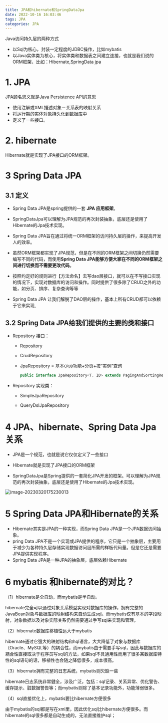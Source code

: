 ```yaml
---
title: JPA和hibernate和SpringDataJpa
date: 2022-10-16 16:03:46
tags: JPA
categories: JPA
---
```


Java访问持久层的两种方式

- 以Sql为核心，封装一定程度的JDBC操作，比如mybatis
- 以Java实体类为核心，将实体类和数据表之间建立连接，也就是我们说的ORM框架，比如：Hibernate,SpringData jpa

# 1. JPA

JPA顾名思义就是Java Persistence API的意思

- 使用注解或XML描述对象－关系表的映射关系
- 将运行期的实体对象持久化到数据库中
- 定义了一些接口。

# 2. hibernate

Hibernate就是实现了JPA接口的ORM框架。

# 3 **Spring Data JPA**

## 3.1 定义

- Spring Data JPA是spring提供的一套 **JPA 应用框架**。

- SpringDataJpa可以理解为JPA规范的再次封装抽象，底层还是使用了Hibernate的Jpa技术实现。

- Spring Data JPA旨在通过将统一ORM框架的访问持久层的操作，来提高开发人的效率。

- 虽然ORM框架都实现了JPA规范，但是在不同的ORM框架之间切换仍然需要编写不同的代码，而使用**Spring Data JPA能够方便大家在不同的ORM框架之间进行切换而不需要更改代码**。

- 按照约定好的规则进行【方法命名】去写dao层接口，就可以在不写接口实现的情况下，实现对数据库的访问和操作。同时提供了很多除了CRUD之外的功能，如分页、排序、复杂查询等等

- Spring Data JPA 让我们解脱了DAO层的操作，基本上所有CRUD都可以依赖于它来实现,

  

## 3.2  **Spring Data JPA给我们提供的主要的类和接口**

- Repository 接口：

  - Repository

  - CrudRepository

  - JpaRepository = 基本`CRUD`功能+分页+按“实例”查询

    ```java
    public interface JpaRepository<T, ID> extends PagingAndSortingRepository<T, ID>, QueryByExampleExecutor
    ```

- Repository 实现类：

  - SimpleJpaRepository

  - QueryDslJpaRepository

# 4 JPA、hibernate、Spring Data Jpa关系

- JPA是一个规范，也就是说它仅仅定义了一些接口
- Hibernate就是实现了JPA接口的ORM框架

- SpringDataJpa是Spring提供的一套简化JPA开发的框架。可以理解为JPA规范的再次封装抽象，底层还是使用了Hibernate的Jpa技术实现。

![image-20230320175230013](https://panyuro.oss-cn-beijing.aliyuncs.com/image-20230320175230013.png)

# 5 **Spring Data JPA和Hibernate的关系**

- Hibernate其实是JPA的一种实现，而Spring Data JPA是一个JPA数据访问抽象。
- pring Data JPA不是一个实现或JPA提供的程序，它只是一个抽象层，主要用于减少为各种持久层存储实现数据访问层所需的样板代码量。但是它还是需要JPA提供实现程序。
- Spring Data JPA是一种JPA的抽象层，底层依赖Hibernate

# 6 mybatis 和hibernate的对比？

（1）hibernate是全自动，而mybatis是半自动。

hibernate完全可以通过对象关系模型实现对数据库的操作，拥有完整的JavaBean对象与数据库的映射结构来自动生成sql。而mybatis仅有基本的字段映射，对象数据以及对象实际关系仍然需要通过手写sql来实现和管理。

（2）hibernate数据库移植性远大于mybatis

hibernate通过它强大的映射结构和hql语言，大大降低了对象与数据库（Oracle、MySQL等）的耦合性，而mybatis由于需要手写sql，因此与数据库的耦合性直接取决于程序员写sql的方法，如果sql不具通用性而用了很多某数据库特性的sql语句的话，移植性也会随之降低很多，成本很高。

（3）hibernate拥有完整的日志系统，mybatis则欠缺一些

hibernate日志系统非常健全，涉及广泛，包括：sql记录、关系异常、优化警告、缓存提示、脏数据警告等；而mybatis则除了基本记录功能外，功能薄弱很多。

（4）sql直接优化上，mybatis要比hibernate方便很多

由于mybatis的sql都是写在xml里，因此优化sql比hibernate方便很多。而hibernate的sql很多都是自动生成的，无法直接维护sql；
